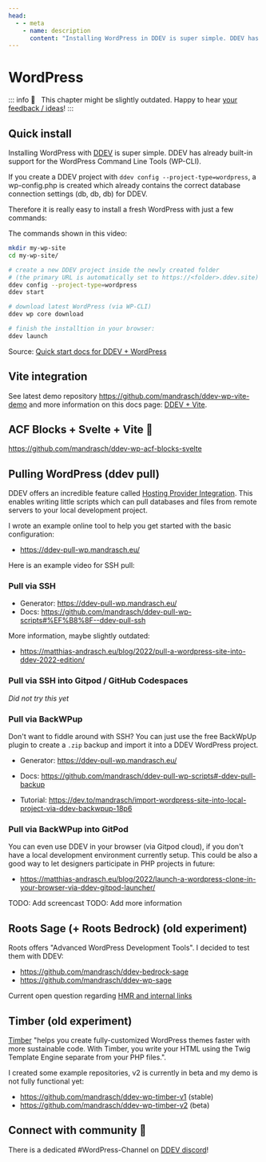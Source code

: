 ```yaml
---
head:
  - - meta
    - name: description
      content: "Installing WordPress in DDEV is super simple. DDEV has already built-in support for the WordPress Command Line Tools (WP-CLI),therefore you can just download WordPress and install it locally:"
---
```


# WordPress

::: info
🚧 &nbsp; This chapter might be slightly outdated. Happy to hear [your feedback / ideas](https://github.com/mandrasch/my-ddev-lab/issues)!
:::

## Quick install

Installing WordPress with [DDEV](https://ddev.readthedocs.io/en/stable/) is super simple. DDEV has already built-in support for the WordPress Command Line Tools (WP-CLI).

If you create a DDEV project with `ddev config --project-type=wordpress`, a wp-config.php is created which already contains the correct database connection settings (db, db, db) for DDEV.

Therefore it is really easy to install a fresh WordPress with just a few commands:

<TwoClickYoutubePrivacy videoId="Cn72ix44ex4" />

The commands shown in this video:

```bash
mkdir my-wp-site
cd my-wp-site/

# create a new DDEV project inside the newly created folder
# (the primary URL is automatically set to https://<folder>.ddev.site)
ddev config --project-type=wordpress
ddev start

# download latest WordPress (via WP-CLI)
ddev wp core download

# finish the installtion in your browser:
ddev launch
```

Source: [Quick start docs for DDEV + WordPress](https://ddev.readthedocs.io/en/stable/users/cli-usage/#command-line-setup-example-using-wp-cli)

## Vite integration

See latest demo repository https://github.com/mandrasch/ddev-wp-vite-demo and more information on this docs page: [DDEV + Vite](../nodejs-tools/vite.html).

## ACF Blocks + Svelte + Vite 🧡

https://github.com/mandrasch/ddev-wp-acf-blocks-svelte

## Pulling WordPress (ddev pull)

DDEV offers an incredible feature called [Hosting Provider Integration](https://ddev.readthedocs.io/en/stable/users/providers/provider-introduction/). This enables writing little scripts which can pull databases and files from remote servers to your local development project.

I wrote an example online tool to help you get started with the basic configuration:

- https://ddev-pull-wp.mandrasch.eu/

Here is an example video for SSH pull:

<TwoClickYoutubePrivacy videoId="lEGL65H-hts" />

### Pull via SSH

- Generator: https://ddev-pull-wp.mandrasch.eu/
- Docs: https://github.com/mandrasch/ddev-pull-wp-scripts#%EF%B8%8F--ddev-pull-ssh

More information, maybe slightly outdated:

- https://matthias-andrasch.eu/blog/2022/pull-a-wordpress-site-into-ddev-2022-edition/

### Pull via SSH into Gitpod / GitHub Codespaces

_Did not try this yet_

### Pull via BackWPup

Don't want to fiddle around with SSH? You can just use the free BackWpUp plugin to create a `.zip` backup and import it into a DDEV WordPress project.

- Generator: https://ddev-pull-wp.mandrasch.eu/
- Docs: https://github.com/mandrasch/ddev-pull-wp-scripts#-ddev-pull-backup

- Tutorial: https://dev.to/mandrasch/import-wordpress-site-into-local-project-via-ddev-backwpup-18p6

### Pull via BackWPup into GitPod

You can even use DDEV in your browser (via Gitpod cloud), if you don't have a local development environment currently setup. This could be also a good way to let designers participate in PHP projects in future:

- https://matthias-andrasch.eu/blog/2022/launch-a-wordpress-clone-in-your-browser-via-ddev-gitpod-launcher/

TODO: Add screencast
TODO: Add more information

## Roots Sage (+ Roots Bedrock) (old experiment)

Roots offers "Advanced WordPress Development Tools". I decided to test them with DDEV:

- https://github.com/mandrasch/ddev-bedrock-sage
- https://github.com/mandrasch/ddev-wp-sage

Current open question regarding [HMR and internal links](https://discourse.roots.io/t/should-links-be-replaced-with-port-3000-as-well-in-dev-mode-hmr-ddev/24026)

## Timber (old experiment)

[Timber](https://upstatement.com/timber/) "helps you create fully-customized WordPress themes faster with more sustainable code. With Timber, you write your HTML using the Twig Template Engine separate from your PHP files.".

I created some example repositories, v2 is currently in beta and my demo is not fully functional yet:

- https://github.com/mandrasch/ddev-wp-timber-v1 (stable)
- https://github.com/mandrasch/ddev-wp-timber-v2 (beta)

## Connect with community 🤗

There is a dedicated #WordPress-Channel on [DDEV discord](https://discord.gg/hCZFfAMc5k)!
